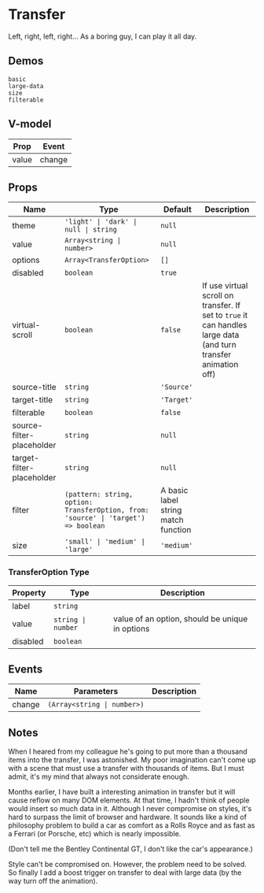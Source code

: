 # Transfer
<!--single-column-->
Left, right, left, right... As a boring guy, I can play it all day.
## Demos
```demo
basic
large-data
size
filterable
```
## V-model
|Prop|Event|
|-|-|
|value|change|

## Props
|Name|Type|Default|Description|
|-|-|-|-|
|theme|`'light' \| 'dark' \| null \| string`|`null`||
|value|`Array<string \| number>`|`null`||
|options|`Array<TransferOption>`|`[]`||
|disabled|`boolean`|`true`||
|virtual-scroll|`boolean`|`false`|If use virtual scroll on transfer. If set to `true` it can handles large data (and turn transfer animation off)|
|source-title|`string`|`'Source'`||
|target-title|`string`|`'Target'`||
|filterable|`boolean`|`false`||
|source-filter-placeholder|`string`|`null`||
|target-filter-placeholder|`string`|`null`||
|filter|`(pattern: string, option: TransferOption, from: 'source' \| 'target') => boolean`|A basic label string match function||
|size|`'small' \| 'medium' \| 'large'`|`'medium'`||


### TransferOption Type
|Property|Type|Description|
|-|-|-|
|label|`string`||
|value|`string \| number`|value of an option, should be unique in options|
|disabled|`boolean`||

## Events
|Name|Parameters|Description|
|-|-|-|
|change|`(Array<string \| number>)`||

## Notes
When I heared from my colleague he's going to put more than a thousand items into the transfer, I was astonished. My poor imagination can't come up with a scene that must use a transfer with thousands of items. But I must admit, it's my mind that always not considerate enough.

Months earlier, I have built a interesting animation in transfer but it will cause reflow on many DOM elements. At that time, I hadn't think of people would insert so much data in it. Although I never compromise on styles, it's hard to surpass the limit of browser and hardware. It sounds like a kind of philosophy problem to build a car as comfort as a Rolls Royce and as fast as a Ferrari (or Porsche, etc) which is nearly impossible.

(Don't tell me the Bentley Continental GT, I don't like the car's appearance.)

Style can't be compromised on. However, the problem need to be solved. So finally I add a boost trigger on transfer to deal with large data (by the way turn off the animation).